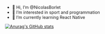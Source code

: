 <!---
NicolasBorlet/NicolasBorlet is a ✨ special ✨ repository because its `README.md` (this file) appears on your GitHub profile.
You can click the Preview link to take a look at your changes.
--->

- 👋 Hi, I’m @NicolasBorlet
- 👀 I’m interested in sport and programmation
- 🌱 I’m currently learning React Native

[![Anurag's GitHub stats](https://github-readme-stats.vercel.app/api?username=NicolasBorlet)](https://github.com/anuraghazra/github-readme-stats)
